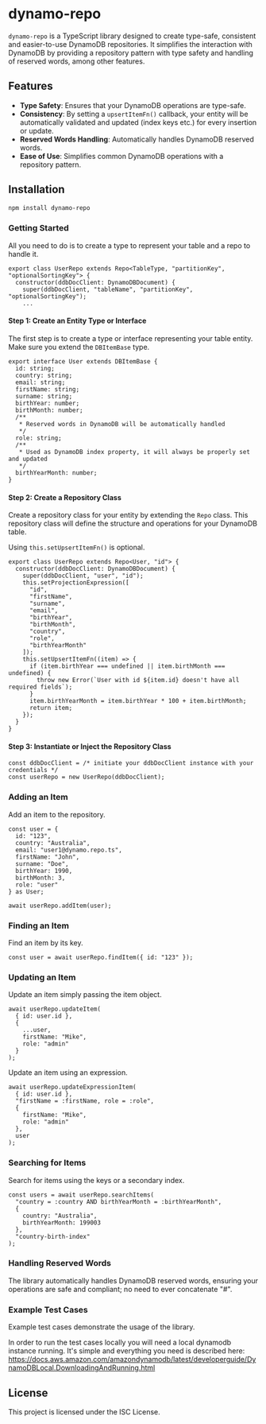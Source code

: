 # dynamo-repo

`dynamo-repo` is a TypeScript library designed to create type-safe, consistent and easier-to-use DynamoDB repositories. It simplifies the interaction with DynamoDB by providing a repository pattern with type safety and handling of reserved words, among other features.

## Features

- **Type Safety**: Ensures that your DynamoDB operations are type-safe.
- **Consistency**: By setting a `upsertItemFn()` callback, your entity will be automatically validated and updated (index keys etc.) for every insertion or update.
- **Reserved Words Handling**: Automatically handles DynamoDB reserved words.
- **Ease of Use**: Simplifies common DynamoDB operations with a repository pattern.

## Installation

```sh
npm install dynamo-repo
```

### Getting Started

All you need to do is to create a type to represent your table and a repo to handle it.

```
export class UserRepo extends Repo<TableType, "partitionKey", "optionalSortingKey"> {
  constructor(ddbDocClient: DynamoDBDocument) {
    super(ddbDocClient, "tableName", "partitionKey", "optionalSortingKey");
    ...
```

#### Step 1: Create an Entity Type or Interface

The first step is to create a type or interface representing your table entity. Make sure you extend the `DBItemBase` type.

```
export interface User extends DBItemBase {
  id: string;
  country: string;
  email: string;
  firstName: string;
  surname: string;
  birthYear: number;
  birthMonth: number;
  /**
   * Reserved words in DynamoDB will be automatically handled
   */
  role: string;
  /**
   * Used as DynamoDB index property, it will always be properly set and updated
   */
  birthYearMonth: number;
}
```

#### Step 2: Create a Repository Class

Create a repository class for your entity by extending the `Repo` class. This repository class will define the structure and operations for your DynamoDB table.

Using `this.setUpsertItemFn()` is optional.

```
export class UserRepo extends Repo<User, "id"> {
  constructor(ddbDocClient: DynamoDBDocument) {
    super(ddbDocClient, "user", "id");
    this.setProjectionExpression([
      "id",
      "firstName",
      "surname",
      "email",
      "birthYear",
      "birthMonth",
      "country",
      "role",
      "birthYearMonth"
    ]);
    this.setUpsertItemFn((item) => {
      if (item.birthYear === undefined || item.birthMonth === undefined) {
        throw new Error(`User with id ${item.id} doesn't have all required fields`);
      }
      item.birthYearMonth = item.birthYear * 100 + item.birthMonth;
      return item;
    });
  }
}
```

#### Step 3: Instantiate or Inject the Repository Class

```
const ddbDocClient = /* initiate your ddbDocClient instance with your credentials */
const userRepo = new UserRepo(ddbDocClient);
```

### Adding an Item

Add an item to the repository.

```
const user = {
  id: "123",
  country: "Australia",
  email: "user1@dynamo.repo.ts",
  firstName: "John",
  surname: "Doe",
  birthYear: 1990,
  birthMonth: 3,
  role: "user"
} as User;

await userRepo.addItem(user);
```

### Finding an Item

Find an item by its key.

```
const user = await userRepo.findItem({ id: "123" });
```

### Updating an Item

Update an item simply passing the item object.

```
await userRepo.updateItem(
  { id: user.id },
  {
    ...user,
    firstName: "Mike",
    role: "admin"
  }
);
```

Update an item using an expression.

```
await userRepo.updateExpressionItem(
  { id: user.id },
  "firstName = :firstName, role = :role",
  {
    firstName: "Mike",
    role: "admin"
  },
  user
);
```

### Searching for Items

Search for items using the keys or a secondary index.

```
const users = await userRepo.searchItems(
  "country = :country AND birthYearMonth = :birthYearMonth",
  {
    country: "Australia",
    birthYearMonth: 199003
  },
  "country-birth-index"
);
```

### Handling Reserved Words

The library automatically handles DynamoDB reserved words, ensuring your operations are safe and compliant; no need to ever concatenate "#".

### Example Test Cases

Example test cases demonstrate the usage of the library.

In order to run the test cases locally you will need a local dynamodb instance running. It's simple and everything you need is described here:
https://docs.aws.amazon.com/amazondynamodb/latest/developerguide/DynamoDBLocal.DownloadingAndRunning.html

## License

This project is licensed under the ISC License.
